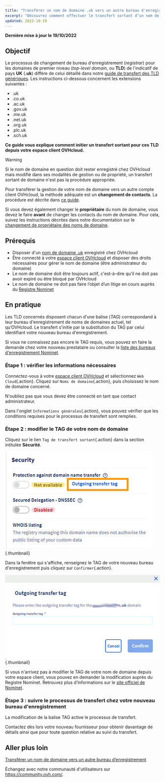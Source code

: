 ```yaml
---
title: "Transférer un nom de domaine .uk vers un autre bureau d'enregistrement"
excerpt: "Découvrez comment effectuer le transfert sortant d’un nom de domaine UK vers un autre registrar"
updated: 2022-10-19
---
```


**Dernière mise à jour le 19/10/2022**

## Objectif

Le processus de changement de bureau d'enregistrement (*registrar*) pour les domaines de premier niveau (*top-level domain*, ou **TLD**) de l'indicatif de pays **UK** (**.uk**) diffère de celui détaillé dans notre [guide de transfert des TLD génériques](/pages/web/domains/transfer_outgoing_domain). Les instructions ci-dessous concernent les extensions suivantes :

- .uk
- .co.uk
- .ac.uk
- .gov.uk
- .me.uk
- .net.uk
- .org.uk
- .plc.uk
- .sch.uk

**Ce guide vous explique comment initier un transfert sortant pour ces TLD depuis votre espace client OVHcloud.**

> [!warning]
>
> Si le nom de domaine en question doit rester enregistré chez OVHcloud mais modifié dans ses modalités de gestion ou de propriété, un transfert sortant de domaine n'est pas la procédure appropriée.
>
> Pour transférer la gestion de votre nom de domaine vers un autre compte client OVHcloud, la méthode adéquate est un **changement de contacts**. La procédure est décrite dans [ce guide](/pages/account/customer/managing_contacts).
>
> Si vous devez également changer le **propriétaire** du nom de domaine, vous devez le faire **avant** de changer les contacts du nom de domaine. Pour cela, suivez les instructions décrites dans notre documentation sur le [changement de propriétaire des noms de domaine](/pages/web/domains/trade_domain).
>

## Prérequis

- Disposer d'un [nom de domaine .uk](https://www.ovhcloud.com/fr-ca/domains/) enregistré chez OVHcloud
- Être connecté à votre [espace client OVHcloud](https://ca.ovh.com/auth/?action=gotomanager&from=https://www.ovh.com/ca/fr/&ovhSubsidiary=qc) et disposer des droits nécessaires pour gérer le nom de domaine (être administrateur du domaine)
- Le nom de domaine doit être toujours actif, c'est-à-dire qu'il ne doit pas avoir expiré ou être bloqué par OVHcloud
- Le nom de domaine ne doit pas faire l’objet d’un litige en cours auprès du [Registre Nominet](https://www.nominet.uk/)

## En pratique

Les TLD concernés disposent chacun d'une balise (*TAG*) correspondand à leur bureau d'enregistrement de noms de domaines actuel, tel qu’OVHcloud. Le transfert s'initie par la substitution du TAG par celui identifiant votre nouveau bureau d'enregistrement.

Si vous ne connaissez pas encore le TAG requis, vous pouvez en faire la demande chez votre nouveau prestataire ou consulter la [liste des bureaux d'enregistrement Nominet](https://registrars.nominet.uk/uk-namespace/registrar-agreement/list-of-registrars/).

### Étape 1 : vérifier les informations nécessaires

Connectez-vous à votre [espace client OVHcloud](https://ca.ovh.com/auth/?action=gotomanager&from=https://www.ovh.com/ca/fr/&ovhSubsidiary=qc) et sélectionnez `Web Cloud`{.action}. Cliquez sur `Noms de domaine`{.action}, puis choisissez le nom de domaine concerné.

N'oubliez pas que vous devez être connecté en tant que contact administrateur.

Dans l'onglet `Informations générales`{.action}, vous pouvez vérifier que les conditions requises pour le processus de transfert sont remplies.


### Étape 2 : modifier le TAG de votre nom de domaine

Cliquez sur le lien `Tag de transfert sortant`{.action} dans la section intitulée **Sécurité**.

![transfert sortant](images/img_4267.jpg){.thumbnail}

Dans la fenêtre qui s'affiche, renseignez le TAG de votre nouveau bureau d'enregistrement puis cliquez sur `Confirmer`{.action}.

![transfert sortant](images/img_4268.jpg){.thumbnail}

Si vous n'arrivez pas à modifier le TAG de votre nom de domaine depuis votre espace client, vous pouvez en demander la modification auprès du Registre Nominet. Retrouvez plus d’informations sur le [site officiel de Nominet](https://www.nominet.uk/domain-support/).

### Étape 3 : suivre le processus de transfert chez votre nouveau bureau d'enregistrement

La modification de la balise TAG active le processus de transfert.

Contactez dès lors votre nouveau fournisseur pour obtenir davantage de détails ainsi que pour toute question relative au suivi du transfert.

## Aller plus loin

[Transférer un nom de domaine vers un autre bureau d’enregistrement](/pages/web/domains/transfer_outgoing_domain)

Échangez avec notre communauté d'utilisateurs sur <https://community.ovh.com/>.
